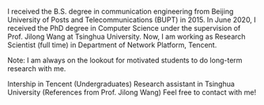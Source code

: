 <!-- Write your biography here. Tell the world about yourself. Link to your favorite [subreddit](http://reddit.com). You can put a picture in, too. The code is already in, just name your picture `prof_pic.jpg` and put it in the `img/` folder.

Put your address / P.O. box / other info right below your picture. You can also disable any these elements by editing `profile` property of the YAML header of your `_pages/about.md`. Edit `_bibliography/papers.bib` and Jekyll will render your [publications page](/al-folio/publications/) automatically.

Link to your social media connections, too. This theme is set up to use [Font Awesome icons](https://fontawesome.com/) and [Academicons](https://jpswalsh.github.io/academicons/), like the ones below. Add your Facebook, Twitter, LinkedIn, Google Scholar, or just disable all of them. -->
I received the B.S. degree in communication engineering from Beijing University of Posts and Telecommunications (BUPT) in 2015. In June 2020, I received the PhD degree in Computer Science under the supervision of Prof. Jilong Wang at Tsinghua University. Now, I am working as Research Scientist (full time) in Department of Network Platform, Tencent.

Note: I am always on the lookout for motivated students to do long-term research with me.

Intership in Tencent (Undergraduates)
Research assistant in Tsinghua University (References from Prof. Jilong Wang)
Feel free to contact with me!